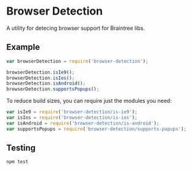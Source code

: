 Browser Detection
=================

A utility for detecing browser support for Braintree libs.

## Example

```js
var browserDetection = require('browser-detection');

browserDetection.isIe9();
browserDetection.isIos();
browserDetection.isAndroid();
browserDetection.supportsPopups();
```

To reduce build sizes, you can require just the modules you need:

```js
var isIe9 = require('browser-detection/is-ie9');
var isIos = require('browser-detection/is-ios');
var isAndroid = require('browser-detection/is-android');
var supportsPopups = require('browser-detection/supports-popups');
```

## Testing

```sh
npm test
```
